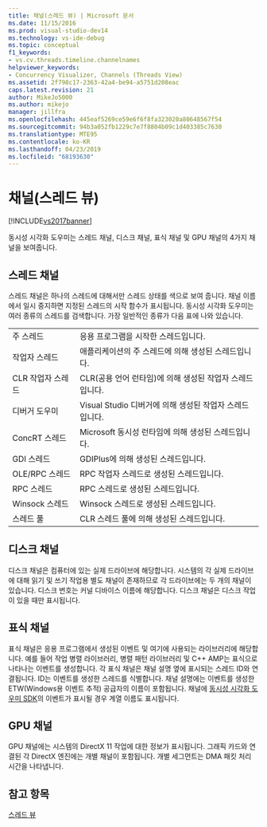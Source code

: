 ```yaml
---
title: 채널(스레드 뷰) | Microsoft 문서
ms.date: 11/15/2016
ms.prod: visual-studio-dev14
ms.technology: vs-ide-debug
ms.topic: conceptual
f1_keywords:
- vs.cv.threads.timeline.channelnames
helpviewer_keywords:
- Concurrency Visualizer, Channels (Threads View)
ms.assetid: 2f798c17-2363-42a4-be94-a5751d208eac
caps.latest.revision: 21
author: MikeJo5000
ms.author: mikejo
manager: jillfra
ms.openlocfilehash: 445eaf5269ce59e6f6f8fa323020a80648567f54
ms.sourcegitcommit: 94b3a052fb1229c7e7f8804b09c1d403385c7630
ms.translationtype: MTE95
ms.contentlocale: ko-KR
ms.lasthandoff: 04/23/2019
ms.locfileid: "68193630"
---
```

# <a name="channels-threads-view"></a>채널(스레드 뷰)
[!INCLUDE[vs2017banner](../includes/vs2017banner.md)]

동시성 시각화 도우미는 스레드 채널, 디스크 채널, 표식 채널 및 GPU 채널의 4가지 채널을 보여줍니다.  
  
## <a name="thread-channels"></a>스레드 채널  
 스레드 채널은 하나의 스레드에 대해서만 스레드 상태를 색으로 보여 줍니다. 채널 이름에서 일시 중지하면 지정된 스레드의 시작 함수가 표시됩니다. 동시성 시각화 도우미는 여러 종류의 스레드를 검색합니다. 가장 일반적인 종류가 다음 표에 나와 있습니다.  
  
|||  
|-|-|  
|주 스레드|응용 프로그램을 시작한 스레드입니다.|  
|작업자 스레드|애플리케이션의 주 스레드에 의해 생성된 스레드입니다.|  
|CLR 작업자 스레드|CLR(공용 언어 런타임)에 의해 생성된 작업자 스레드입니다.|  
|디버거 도우미|Visual Studio 디버거에 의해 생성된 작업자 스레드입니다.|  
|ConcRT 스레드|Microsoft 동시성 런타임에 의해 생성된 스레드입니다.|  
|GDI 스레드|GDIPlus에 의해 생성된 스레드입니다.|  
|OLE/RPC 스레드|RPC 작업자 스레드로 생성된 스레드입니다.|  
|RPC 스레드|RPC 스레드로 생성된 스레드입니다.|  
|Winsock 스레드|Winsock 스레드로 생성된 스레드입니다.|  
|스레드 풀|CLR 스레드 풀에 의해 생성된 스레드입니다.|  
  
## <a name="disk-channels"></a>디스크 채널  
 디스크 채널은 컴퓨터에 있는 실제 드라이브에 해당합니다. 시스템의 각 실제 드라이브에 대해 읽기 및 쓰기 작업용 별도 채널이 존재하므로 각 드라이브에는 두 개의 채널이 있습니다. 디스크 번호는 커널 디바이스 이름에 해당합니다. 디스크 채널은 디스크 작업이 있을 때만 표시됩니다.  
  
## <a name="marker-channels"></a>표식 채널  
 표식 채널은 응용 프로그램에서 생성된 이벤트 및 여기에 사용되는 라이브러리에 해당합니다. 예를 들어 작업 병렬 라이브러리, 병렬 패턴 라이브러리 및 C++ AMP는 표식으로 나타나는 이벤트를 생성합니다. 각 표식 채널은 채널 설명 옆에 표시되는 스레드 ID와 연결됩니다. ID는 이벤트를 생성한 스레드를 식별합니다. 채널 설명에는 이벤트를 생성한 ETW(Windows용 이벤트 추적) 공급자의 이름이 포함됩니다. 채널에 [동시성 시각화 도우미 SDK](../profiling/concurrency-visualizer-sdk.md)의 이벤트가 표시될 경우 계열 이름도 표시됩니다.  
  
## <a name="gpu-channels"></a>GPU 채널  
 GPU 채널에는 시스템의 DirectX 11 작업에 대한 정보가 표시됩니다.  그래픽 카드와 연결된 각 DirectX 엔진에는 개별 채널이 포함됩니다.  개별 세그먼트는 DMA 패킷 처리 시간을 나타냅니다.  
  
## <a name="see-also"></a>참고 항목  
 [스레드 뷰](../profiling/threads-view-parallel-performance.md)
